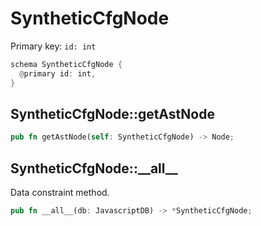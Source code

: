 # SyntheticCfgNode

Primary key: `id: int`

```rust
schema SyntheticCfgNode {
  @primary id: int,
}
```
## SyntheticCfgNode::getAstNode

```rust
pub fn getAstNode(self: SyntheticCfgNode) -> Node;
```
## SyntheticCfgNode::\_\_all\_\_

Data constraint method.

```rust
pub fn __all__(db: JavascriptDB) -> *SyntheticCfgNode;
```
